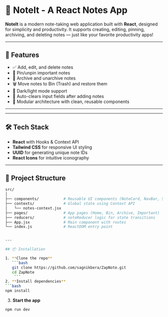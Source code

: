 # 📝 NoteIt - A React Notes App

**NoteIt** is a modern note-taking web application built with **React**, designed for simplicity and productivity. It supports creating, editing, pinning, archiving, and deleting notes — just like your favorite productivity apps!

---

## 🚀 Features

- ✅ Add, edit, and delete notes
- 📌 Pin/unpin important notes
- 📂 Archive and unarchive notes
- 🗑️ Move notes to Bin (Trash) and restore them
- 🌙 Dark/light mode support
- 🧹 Auto-clears input fields after adding notes
- 🎯 Modular architecture with clean, reusable components

---

---

## 🛠️ Tech Stack

- **React** with Hooks & Context API
- **Tailwind CSS** for responsive UI styling
- **UUID** for generating unique note IDs
- **React Icons** for intuitive iconography

---

## 📁 Project Structure

````bash
src/
│
├── components/           # Reusable UI components (NoteCard, NavBar, SideBar, etc.)
├── contexts/             # Global state using Context API
│   └── notes-context.jsx
├── pages/                # App pages (Home, Bin, Archive, Important)
├── reducers/             # noteReducer logic for state transitions
├── App.jsx               # Main component with routes
└── index.js              # ReactDOM entry point


---

## 📦 Installation

1. **Clone the repo**
   ```bash
   git clone https://github.com/sagnikbera/ZapNote.git
   cd ZapNote
    ```
2. **Install dependencies**
```bash
npm install
````

3. **Start the app**

```bash
npm run dev
```
